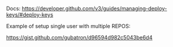 Docs:  https://developer.github.com/v3/guides/managing-deploy-keys/#deploy-keys

Example of setup single user with multiple REPOS:

https://gist.github.com/gubatron/d96594d982c5043be6d4

